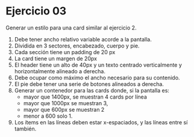 # Ejercicio 03

Generar un estilo para una card similar al ejercicio 2.
1. Debe tener ancho relativo variable acorde a la pantalla.
2. Dividida en 3 sectores, encabezado, cuerpo y pie.
3. Cada sección tiene un padding de 20 px
4. La card tiene un margen de 20px
5. El header tiene un alto de 40px y un texto centrado verticalmente y horizontalmente alineado a derecha.
6. Debe ocupar como máximo el ancho necesario para su contenido.
7. El pie debe tener una serie de botones alineados a derecha.
8. Generar un contenedor para las cards donde, si la pantalla es:
    + mayor que 1400px, se muestran 4 cards por línea
    + mayor que 1000px se muestran 3,
    + mayor que 600px se muestran 2
    + menor a 600 solo 1.
9. Los ítems en las líneas deben estar x-espaciados, y las líneas entre sí también.
